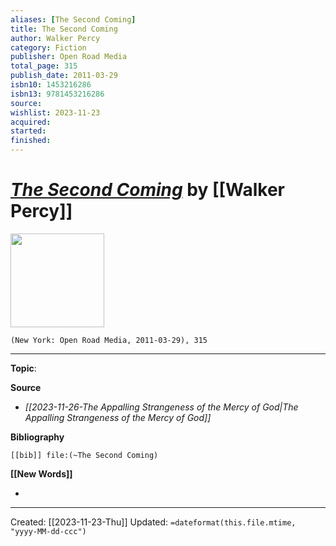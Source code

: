 ```yaml
---
aliases: [The Second Coming]
title: The Second Coming
author: Walker Percy
category: Fiction
publisher: Open Road Media
total_page: 315
publish_date: 2011-03-29
isbn10: 1453216286
isbn13: 9781453216286
source: 
wishlist: 2023-11-23
acquired: 
started: 
finished: 
---
```

# *[The Second Coming]()* by [[Walker Percy]]

<img src="http://books.google.com/books/content?id=wDA9b2rHx3gC&printsec=frontcover&img=1&zoom=1&edge=curl&source=gbs_api" width=150>

`(New York: Open Road Media, 2011-03-29), 315`



--- 
**Topic**: 

**Source**
- *[[2023-11-26-The Appalling Strangeness of the Mercy of God|The Appalling Strangeness of the Mercy of God]]*

**Bibliography**

```query
[[bib]] file:(~The Second Coming)
```
 

**[[New Words]]**

- 

---
Created: [[2023-11-23-Thu]]
Updated: `=dateformat(this.file.mtime, "yyyy-MM-dd-ccc")`